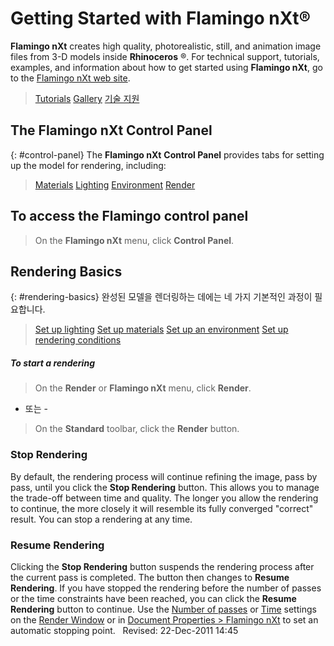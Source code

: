 ---
---


# Getting Started with Flamingo nXt®
 **Flamingo nXt** creates high quality, photorealistic, still, and animation image files from 3-D models inside **Rhinoceros** ®.
For technical support, tutorials, examples, and information about how to get started using **Flamingo nXt**, go to the [Flamingo nXt web site](http://nxt.flamingo3d.com/).

> [Tutorials](http://nxt.flamingo3d.com/page/tutorials-and-documentation) 
> [Gallery](http://nxt.flamingo3d.com/photo) 
> [기술 지원](http://nxt.flamingo3d.com/forum) 

## The Flamingo nXt Control Panel
{: #control-panel}
The **Flamingo nXt**  **Control Panel** provides tabs for setting up the model for rendering, including:

> [Materials](materials-tab.html) 
> [Lighting](lighting-tab.html) 
> [Environment](environment-tab.html) 
> [Render](render-tab.html) 

## To access the Flamingo control panel

>On the **Flamingo nXt** menu, click **Control Panel**.

## Rendering Basics
{: #rendering-basics}
완성된 모델을 렌더링하는 데에는 네 가지 기본적인 과정이 필요합니다.

> [Set up lighting](lighting-tab.html) 
> [Set up materials](materials-tab.html) 
> [Set up an environment](environment-tab.html) 
> [Set up rendering conditions](render-tab.html) 

##### To start a rendering

>On the **Render** or **Flamingo nXt** menu, click **Render**.

- 또는 -

>On the **Standard** toolbar, click the **Render** button.

### Stop Rendering
By default, the rendering process will continue refining the image, pass by pass, until you click the **Stop Rendering** button. This allows you to manage the trade-off between time and quality. The longer you allow the rendering to continue, the more closely it will resemble its fully converged &quot;correct&quot; result. You can stop a rendering at any time.

###  **Resume Rendering** 
Clicking the **Stop Rendering** button suspends the rendering process after the current pass is completed.
The button then changes to **Resume Rendering**. If you have stopped the rendering before the number of passes or the time constraints have been reached, you can click the **Resume Rendering** button to continue.
Use the [Number of passes](render-window.html#number-of-passes) or [Time](render-window.html#time) settings on the [Render Window](render-window.html) or in [Document Properties &gt; Flamingo nXt](documentproperties-flamingo.html) to set an automatic stopping point.
&#160;
Revised: 22-Dec-2011 14:45
